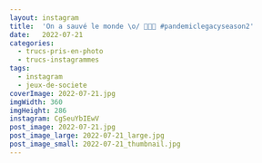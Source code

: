 ```yaml
---
layout: instagram
title:  'On a sauvé le monde \o/ 🦠💉🧪 #pandemiclegacyseason2'
date:   2022-07-21
categories: 
  - trucs-pris-en-photo
  - trucs-instagrammes
tags:
  - instagram
  - jeux-de-societe
coverImage: 2022-07-21.jpg
imgWidth: 360
imgHeight: 286
instagram: CgSeuYbIEwV
post_image: 2022-07-21.jpg
post_image_large: 2022-07-21_large.jpg
post_image_small: 2022-07-21_thumbnail.jpg
---
```



